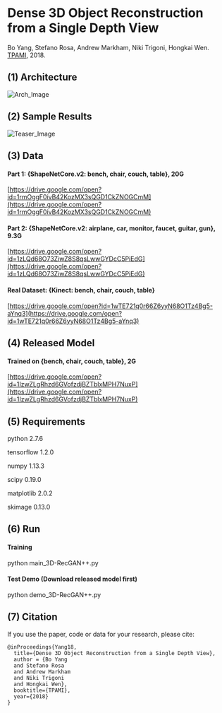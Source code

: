 # Dense 3D Object Reconstruction from a Single Depth View
Bo Yang, Stefano Rosa, Andrew Markham, Niki Trigoni, Hongkai Wen. [TPAMI](http://dx.doi.org/10.1109/TPAMI.2018.2868195), 2018.

## (1) Architecture
![Arch_Image](https://github.com/Yang7879/3D-RecGAN-extended/blob/master/3D-RecGAN%2B%2B_arch.png)
## (2) Sample Results
![Teaser_Image](https://github.com/Yang7879/3D-RecGAN-extended/blob/master/3D-RecGAN%2B%2B_sample.png)

## (3) Data
#### Part 1: {ShapeNetCore.v2: bench, chair, couch, table}, 20G
[https://drive.google.com/open?id=1rmOggF0ivB42KozMX3sQGD1CkZNOGCmM](https://drive.google.com/open?id=1rmOggF0ivB42KozMX3sQGD1CkZNOGCmM)
#### Part 2: {ShapeNetCore.v2: airplane, car, monitor, faucet, guitar, gun}, 9.3G
[https://drive.google.com/open?id=1zLQd68O73ZiwZ8S8qsLwwGYDcC5PiEdG](https://drive.google.com/open?id=1zLQd68O73ZiwZ8S8qsLwwGYDcC5PiEdG)
#### Real Dataset: {Kinect: bench, chair, couch, table}
[https://drive.google.com/open?id=1wTE721q0r66Z6yyN68O1Tz4Bg5-aYnq3](https://drive.google.com/open?id=1wTE721q0r66Z6yyN68O1Tz4Bg5-aYnq3)

## (4) Released Model
#### Trained on {bench, chair, couch, table}, 2G
[https://drive.google.com/open?id=1IzwZLgRhzd6GVofzdjBZTblxMPH7NuxP](https://drive.google.com/open?id=1IzwZLgRhzd6GVofzdjBZTblxMPH7NuxP)

## (5) Requirements
python 2.7.6

tensorflow 1.2.0

numpy 1.13.3

scipy 0.19.0

matplotlib 2.0.2

skimage 0.13.0

## (6) Run
#### Training
python main_3D-RecGAN++.py

#### Test Demo (Download released model first)
python demo_3D-RecGAN++.py

## (7) Citation
If you use the paper, code or data for your research, please cite:
```
@inProceedings{Yang18,
  title={Dense 3D Object Reconstruction from a Single Depth View},
  author = {Bo Yang
  and Stefano Rosa
  and Andrew Markham
  and Niki Trigoni
  and Hongkai Wen},
  booktitle={TPAMI},
  year={2018}
}
```

